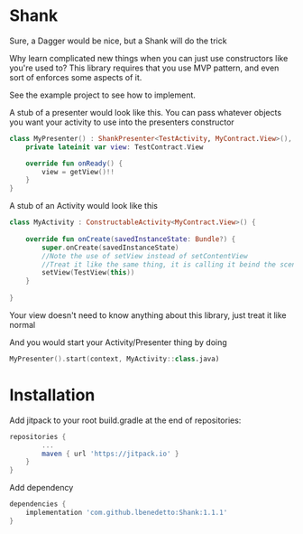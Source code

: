 # Shank
Sure, a Dagger would be nice, but a Shank will do the trick

Why learn complicated new things when you can just use constructors like you're used to?
This library requires that you use MVP pattern, and even sort of enforces some aspects of it.

See the example project to see how to implement.

A stub of a presenter would look like this. You can pass whatever objects you want your activity to use into the presenters constructor

```Kotlin
class MyPresenter() : ShankPresenter<TestActivity, MyContract.View>(), MyContract.Presenter {
    private lateinit var view: TestContract.View

    override fun onReady() {
        view = getView()!!
    }
}
```
    
A stub of an Activity would look like this

```Kotlin
class MyActivity : ConstructableActivity<MyContract.View>() {
    
    override fun onCreate(savedInstanceState: Bundle?) {
        super.onCreate(savedInstanceState)
        //Note the use of setView instead of setContentView
        //Treat it like the same thing, it is calling it beind the scenes
        setView(TestView(this))
    }
    
}
```

Your view doesn't need to know anything about this library, just treat it like normal

And you would start your Activity/Presenter thing by doing  
```Kotlin
MyPresenter().start(context, MyActivity::class.java)
```


# Installation
Add jitpack to your root build.gradle at the end of repositories:
```gradle
repositories {
        ...
        maven { url 'https://jitpack.io' }
    }
}
```
Add dependency
```gradle
dependencies {
    implementation 'com.github.lbenedetto:Shank:1.1.1'
}
```
